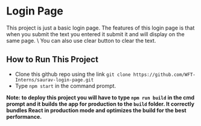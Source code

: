 # **Login Page**

This project is just a basic login page. The features of this login page is that when you submit the text you entered it submit it and will display on the same page. \ You can also use clear button to clear the text.

## **How to Run This Project**

* Clone this github repo using the link `git clone https://github.com/WFT-Interns/saurav-login-page.git`
* Type `npm start` in the command prompt.

**Note: to deploy this project you will have to type `npm run build` in the cmd prompt and it builds the app for production to the `build` folder. It correctly bundles React in production mode and optimizes the build for the best performance.**
